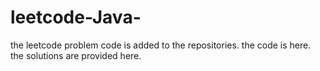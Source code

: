 # leetcode-Java-
the leetcode problem code is added to the repositories.
the code is here.
the solutions are provided here.














































